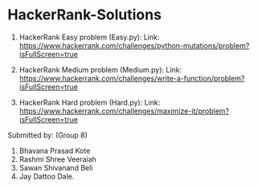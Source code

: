 # HackerRank-Solutions

1. HackerRank Easy problem (Easy.py):
Link: https://www.hackerrank.com/challenges/python-mutations/problem?isFullScreen=true

2. HackerRank Medium problem (Medium.py):
Link:
https://www.hackerrank.com/challenges/write-a-function/problem?isFullScreen=true

3. HackerRank Hard problem (Hard.py):
Link:
https://www.hackerrank.com/challenges/maximize-it/problem?isFullScreen=true


Submitted by: (Group 8)
1. Bhavana Prasad Kote
2. Rashmi Shree Veeraiah 
3. Sawan Shivanand Beli
4. Jay Dattoo Dale.

